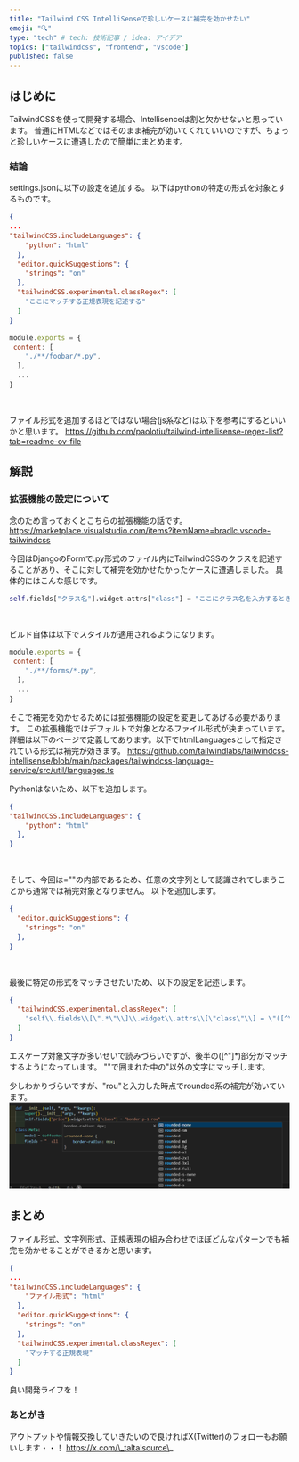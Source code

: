 ```yaml
---
title: "Tailwind CSS IntelliSenseで珍しいケースに補完を効かせたい"
emoji: "🔍"
type: "tech" # tech: 技術記事 / idea: アイデア
topics: ["tailwindcss", "frontend", "vscode"]
published: false
---
```


## はじめに
TailwindCSSを使って開発する場合、Intellisenceは割と欠かせないと思っています。
普通にHTMLなどではそのまま補完が効いてくれていいのですが、ちょっと珍しいケースに遭遇したので簡単にまとめます。

### 結論

settings.jsonに以下の設定を追加する。
以下はpythonの特定の形式を対象とするものです。

```json:settings.json
{
... 
"tailwindCSS.includeLanguages": {
    "python": "html"
  },
  "editor.quickSuggestions": {
    "strings": "on"
  },
  "tailwindCSS.experimental.classRegex": [
    "ここにマッチする正規表現を記述する"
  ]
}
```

```javascript:tailwind.config.js
module.exports = {
 content: [
    "./**/foobar/*.py",
  ],
  ...
}
```
&nbsp;

ファイル形式を追加するほどではない場合(js系など)は以下を参考にするといいかと思います。
https://github.com/paolotiu/tailwind-intellisense-regex-list?tab=readme-ov-file


## 解説
### 拡張機能の設定について
念のため言っておくとこちらの拡張機能の話です。
https://marketplace.visualstudio.com/items?itemName=bradlc.vscode-tailwindcss

今回はDjangoのFormで.py形式のファイル内にTailwindCSSのクラスを記述することがあり、そこに対して補完を効かせたかったケースに遭遇しました。
具体的にはこんな感じです。
```python
self.fields["クラス名"].widget.attrs["class"] = "ここにクラス名を入力するときに補完を効かせたい"
```
&nbsp;

ビルド自体は以下でスタイルが適用されるようになります。
```javascript:tailwind.config.js
module.exports = {
 content: [
    "./**/forms/*.py",
  ],
  ...
}
```

そこで補完を効かせるためには拡張機能の設定を変更してあげる必要があります。
この拡張機能ではデフォルトで対象となるファイル形式が決まっています。
詳細は以下のページで定義してあります。以下でhtmlLanguagesとして指定されている形式は補完が効きます。
https://github.com/tailwindlabs/tailwindcss-intellisense/blob/main/packages/tailwindcss-language-service/src/util/languages.ts

Pythonはないため、以下を追加します。
```json:settings.json
{
"tailwindCSS.includeLanguages": {
    "python": "html"
  },
}
```
&nbsp;

そして、今回は=""の内部であるため、任意の文字列として認識されてしまうことから通常では補完対象となりません。
以下を追加します。
```json:settings.json
{
  "editor.quickSuggestions": {
    "strings": "on"
  },
}
```
&nbsp;

最後に特定の形式をマッチさせたいため、以下の設定を記述します。
```json:settings.json
{
  "tailwindCSS.experimental.classRegex": [
    "self\\.fields\\[\".*\"\\]\\.widget\\.attrs\\[\"class\"\\] = \"([^\"]*)\""
  ]
}
```
エスケープ対象文字が多いせいで読みづらいですが、後半の([^\"]*)部分がマッチするようになっています。
""で囲まれた中の"以外の文字にマッチします。
&nbsp;

少しわかりづらいですが、"rou"と入力した時点でrounded系の補完が効いています。
![これまでの設定を適用した場合のエディタ](/images/tailwind-intellisense-edge-cases/intellisense.png)

## まとめ
ファイル形式、文字列形式、正規表現の組み合わせでほぼどんなパターンでも補完を効かせることができるかと思います。
```json:settings.json
{
... 
"tailwindCSS.includeLanguages": {
    "ファイル形式": "html"
  },
  "editor.quickSuggestions": {
    "strings": "on"
  },
  "tailwindCSS.experimental.classRegex": [
    "マッチする正規表現"
  ]
}
```

良い開発ライフを！

### あとがき
アウトプットや情報交換していきたいので良ければX(Twitter)のフォローもお願いします・・！
https://x.com/\_taltalsource\_